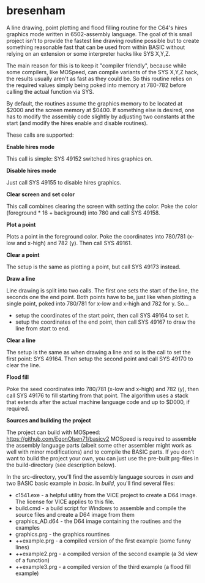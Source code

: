 # bresenham
A line drawing, point plotting and flood filling routine for the C64's hires graphics mode written in 6502-assembly language. The goal of this small project isn't to provide the fastest line drawing routine possible but to create something reasonable fast that can be used from within BASIC without relying on an extension or some interpreter hacks like SYS X,Y,Z.

The main reason for this is to keep it "compiler friendly", because while some compilers, like MOSpeed, can compile variants of the SYS X,Y,Z hack, the results usually aren't as fast as they could be. So this routine relies on the required values simply being poked into memory at 780-782 before calling the actual function via SYS.

By default, the routines assume the graphics memory to be located at $2000 and the screen memory at $0400. If something else is desired, one has to modify the assembly code slightly by adjusting two constants at the start (and modify the hires enable and disable routines).

These calls are supported:

**Enable hires mode**

This call is simple: SYS 49152 switched hires graphics on.

**Disable hires mode**

Just call SYS 49155 to disable hires graphics.

**Clear screen and set color**

This call combines clearing the screen with setting the color. Poke the color (foreground * 16 + background) into 780 and call SYS 49158.

**Plot a point**

Plots a point in the foreground color. Poke the coordinates into 780/781 (x-low and x-high) and 782 (y). Then call SYS 49161.

**Clear a point**

The  setup is the same as plotting a point, but call SYS 49173 instead.

**Draw a line**

Line drawing is split into two calls. The first one sets the start of the line, the seconds one the end point. Both points have to be, just like when plotting a single point, poked into 780/781 for x-low and x-high and 782 for y. So...

* setup the coordinates of the start point, then call SYS 49164 to set it.
* setup the coordinates of the end point, then call SYS 49167 to draw the line from start to end.

**Clear a line**

The setup is the same as when drawing a line and so is the call to set the first point: SYS 49164. Then setup the second point and call SYS 49170 to clear the line.

**Flood fill**

Poke the seed coordinates into 780/781 (x-low and x-high) and 782 (y), then call SYS 49176 to fill starting from that point. The algorithm uses a stack that extends after the actual machine language code and up to $D000, if required.


**Sources and building the project**

The project can build with MOSpeed:  https://github.com/EgonOlsen71/basicv2
MOSpeed is required to assemble the assembly language parts (albeit some other assembler might work as well with minor modifications) and to compile the BASIC parts. If you don't want to build the project your own, you can just use the pre-built prg-files in the build-directory (see description below).

In the src-directory, you'll find the assembly language sources in *asm* and two BASIC basic example in *basic*. In *build*, you'll find several files:

* c1541.exe - a helpful utility from the VICE project to create a D64 image. The license for VICE applies to this file.
* build.cmd - a build script for Windows to assemble and compile the source files and create a D64 image from them
* graphics_AD.d64 - the D64 image containing the routines and the examples
* graphics.prg - the graphics rountines
* ++example.prg - a compiled version of the first example (some funny lines)
* ++example2.prg - a compiled version of the second example (a 3d view of a function)
* ++example3.prg - a compiled version of the third example (a flood fill example)

